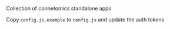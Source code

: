 Collection of connetomics standalone apps

Copy `config.js.example` to `config.js` and update the auth tokens

